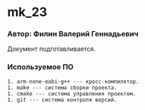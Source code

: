 # mk_23
### Автор: Филин Валерий Геннадьевич
Документ подготавливается.

###     Используемое ПО

    1. arm-none-eabi-g++ --- кросс-компилятор.
    1. make --- система сборки проекта.
    1. cmake --- система управления проектом.
    1. git --- система контроля версий.
